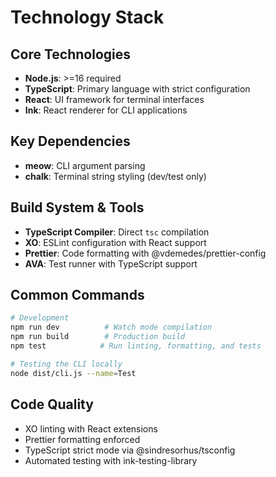 # Technology Stack

## Core Technologies
- **Node.js**: >=16 required
- **TypeScript**: Primary language with strict configuration
- **React**: UI framework for terminal interfaces
- **Ink**: React renderer for CLI applications

## Key Dependencies
- **meow**: CLI argument parsing
- **chalk**: Terminal string styling (dev/test only)

## Build System & Tools
- **TypeScript Compiler**: Direct `tsc` compilation
- **XO**: ESLint configuration with React support
- **Prettier**: Code formatting with @vdemedes/prettier-config
- **AVA**: Test runner with TypeScript support

## Common Commands
```bash
# Development
npm run dev          # Watch mode compilation
npm run build        # Production build
npm test            # Run linting, formatting, and tests

# Testing the CLI locally
node dist/cli.js --name=Test
```

## Code Quality
- XO linting with React extensions
- Prettier formatting enforced
- TypeScript strict mode via @sindresorhus/tsconfig
- Automated testing with ink-testing-library